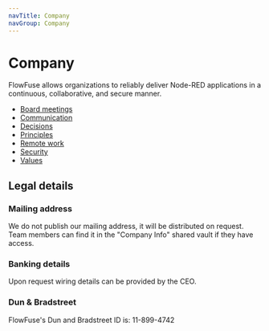 ```yaml
---
navTitle: Company
navGroup: Company
---
```


# Company

FlowFuse allows organizations to reliably deliver Node-RED applications in a
continuous, collaborative, and secure manner.

 - [Board meetings](./board.md)
 - [Communication](./communication.md)
 - [Decisions](./decisions.md)
 - [Principles](./principles.md)
 - [Remote work](./remote.md)
 - [Security](./security.md)
 - [Values](./values.md)

## Legal details

### Mailing address

We do not publish our mailing address, it will be distributed on request. Team
members can find it in the "Company Info" shared vault if they have access.

### Banking details

Upon request wiring details can be provided by the CEO.

### Dun & Bradstreet

FlowFuse's Dun and Bradstreet ID is: 11-899-4742

